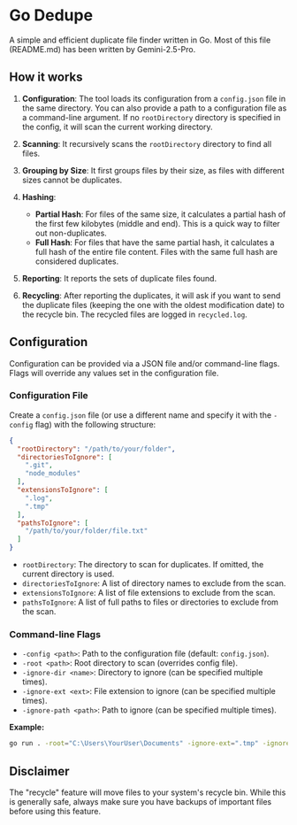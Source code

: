 # Go Dedupe

A simple and efficient duplicate file finder written in Go.
Most of this file (README.md) has been written by Gemini-2.5-Pro.

## How it works

1.  **Configuration**: The tool loads its configuration from a `config.json` file in the same directory. You can also provide a path to a configuration file as a command-line argument. If no `rootDirectory` directory is specified in the config, it will scan the current working directory.

2.  **Scanning**: It recursively scans the `rootDirectory` directory to find all files.

3.  **Grouping by Size**: It first groups files by their size, as files with different sizes cannot be duplicates.

4.  **Hashing**:
    *   **Partial Hash**: For files of the same size, it calculates a partial hash of the first few kilobytes (middle and end). This is a quick way to filter out non-duplicates.
    *   **Full Hash**: For files that have the same partial hash, it calculates a full hash of the entire file content. Files with the same full hash are considered duplicates.

5.  **Reporting**: It reports the sets of duplicate files found.

6.  **Recycling**: After reporting the duplicates, it will ask if you want to send the duplicate files (keeping the one with the oldest modification date) to the recycle bin. The recycled files are logged in `recycled.log`.

## Configuration

Configuration can be provided via a JSON file and/or command-line flags. Flags will override any values set in the configuration file.

### Configuration File

Create a `config.json` file (or use a different name and specify it with the `-config` flag) with the following structure:

```json
{
  "rootDirectory": "/path/to/your/folder",
  "directoriesToIgnore": [
    ".git",
    "node_modules"
  ],
  "extensionsToIgnore": [
    ".log",
    ".tmp"
  ],
  "pathsToIgnore": [
    "/path/to/your/folder/file.txt"
  ]
}
```

*   `rootDirectory`: The directory to scan for duplicates. If omitted, the current directory is used.
*   `directoriesToIgnore`: A list of directory names to exclude from the scan.
*   `extensionsToIgnore`: A list of file extensions to exclude from the scan.
*   `pathsToIgnore`: A list of full paths to files or directories to exclude from the scan.

### Command-line Flags

*   `-config <path>`: Path to the configuration file (default: `config.json`).
*   `-root <path>`: Root directory to scan (overrides config file).
*   `-ignore-dir <name>`: Directory to ignore (can be specified multiple times).
*   `-ignore-ext <ext>`: File extension to ignore (can be specified multiple times).
*   `-ignore-path <path>`: Path to ignore (can be specified multiple times).

**Example:**

```bash
go run . -root="C:\Users\YourUser\Documents" -ignore-ext=".tmp" -ignore-dir="cache"
```

## Disclaimer

The "recycle" feature will move files to your system's recycle bin. While this is generally safe, always make sure you have backups of important files before using this feature.
